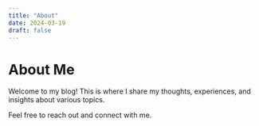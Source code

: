 ```yaml
---
title: "About"
date: 2024-03-19
draft: false
---
```


# About Me

Welcome to my blog! This is where I share my thoughts, experiences, and insights about various topics.

Feel free to reach out and connect with me. 